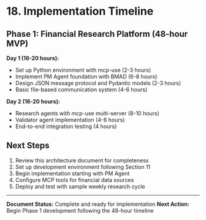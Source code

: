 # 18. Implementation Timeline

## Phase 1: Financial Research Platform (48-hour MVP)

**Day 1 (16-20 hours):**
- Set up Python environment with mcp-use (2-3 hours)
- Implement PM Agent foundation with BMAD (6-8 hours)
- Design JSON message protocol and Pydantic models (2-3 hours)
- Basic file-based communication system (4-6 hours)

**Day 2 (16-20 hours):**
- Research agents with mcp-use multi-server (8-10 hours)
- Validator agent implementation (4-6 hours)
- End-to-end integration testing (4 hours)

## Next Steps

1. Review this architecture document for completeness
2. Set up development environment following Section 11
3. Begin implementation starting with PM Agent
4. Configure MCP tools for financial data sources
5. Deploy and test with sample weekly research cycle

---

**Document Status:** Complete and ready for implementation
**Next Action:** Begin Phase 1 development following the 48-hour timeline